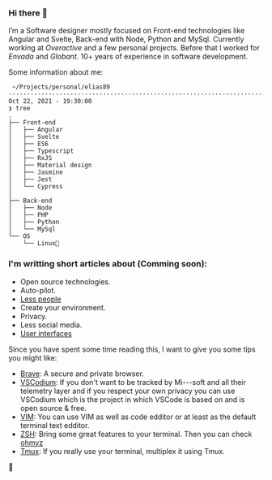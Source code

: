 ### Hi there 👋

I’m a Software designer mostly focused on Front-end technologies like Angular and Svelte, Back-end with Node, Python and MySql. Currently working at _Overactive_ and a few personal projects. Before that I worked for _Envada_ and _Globant_. 10+ years of experience in software development. 

Some information about me:
```
 ~/Projects/personal/elias89 ············································································ Oct 22, 2021 - 19:30:00
❯ tree
.
├── Front-end
│   ├── Angular
│   ├── Svelte
│   ├── ES6
│   ├── Typescript
│   ├── RxJS
│   ├── Material design
│   ├── Jasmine
│   ├── Jest
│   └── Cypress
│
├── Back-end
│   ├── Node
│   ├── PHP
│   ├── Python
│   └── MySql
└── OS
    └── Linux💛
```

### I'm writting short articles about (Comming soon):

- Open source technologies.
- Auto-pilot.
- [Less people](posts/less-people.md)
- Create your environment.
- Privacy.
- Less social media.
- [User interfaces](posts/user-interfaces.md)

Since you have spent some time reading this, I want to give you some tips you might like:

- [Brave](https://brave.com/): A secure and private browser.
- [VSCodium](https://vscodium.com/): If you don't want to be tracked by Mi---soft and all their telemetry layer and if you respect your own privacy you can use VSCodium which is the project in which VSCode is based on and is open source & free.
- [VIM](https://www.vim.org/): You can use VIM as well as code edditor or at least as the default terminal text edditor.
- [ZSH](https://www.zsh.org/): Bring some great features to your terminal. Then you can check [ohmyz](https://ohmyz.sh/)
- [Tmux](https://github.com/tmux/tmux/wiki): If you really use your terminal, multiplex it using Tmux.

🥃

